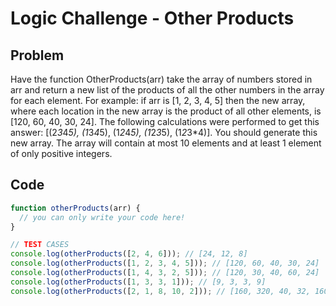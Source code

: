 # Logic Challenge - Other Products

## Problem

Have the function OtherProducts(arr) take the array of numbers stored in arr and return a new list of the products of all the other numbers in the array for each element. For example: if arr is [1, 2, 3, 4, 5] then the new array, where each location in the new array is the product of all other elements, is [120, 60, 40, 30, 24]. The following calculations were performed to get this answer: [(2*3*4*5), (1*3*4*5), (1*2*4*5), (1*2*3*5), (1*2*3*4)]. You should generate this new array. The array will contain at most 10 elements and at least 1 element of only positive integers.

## Code

```JavaScript
function otherProducts(arr) {
  // you can only write your code here!
}

// TEST CASES
console.log(otherProducts([2, 4, 6])); // [24, 12, 8]
console.log(otherProducts([1, 2, 3, 4, 5])); // [120, 60, 40, 30, 24]
console.log(otherProducts([1, 4, 3, 2, 5])); // [120, 30, 40, 60, 24]
console.log(otherProducts([1, 3, 3, 1])); // [9, 3, 3, 9]
console.log(otherProducts([2, 1, 8, 10, 2])); // [160, 320, 40, 32, 160]
```
